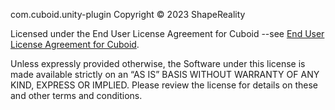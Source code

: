 com.cuboid.unity-plugin Copyright © 2023 ShapeReality

Licensed under the End User License Agreement for Cuboid --see [End User License Agreement for Cuboid](https://cuboid.readthedocs.io/en/latest/about/license/).

Unless expressly provided otherwise, the Software under this license is made available strictly on an “AS IS” BASIS WITHOUT WARRANTY OF ANY KIND, EXPRESS OR IMPLIED. Please review the license for details on these and other terms and conditions.
